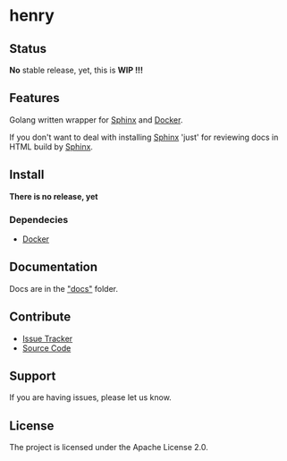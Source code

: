 # henry

## Status

**No** stable release, yet, this is **WIP !!!**

## Features

Golang written wrapper for [Sphinx](http://www.sphinx-doc.org/en/stable/) and [Docker](https://www.docker.com/).

If you don't want to deal with installing [Sphinx](http://www.sphinx-doc.org/en/stable/) 'just' for reviewing docs in HTML build by [Sphinx](http://www.sphinx-doc.org/en/stable/).

## Install

**There is no release, yet**

### Dependecies

- [Docker](https://www.docker.com/)

## Documentation

Docs are in the ["docs"](docs) folder.

## Contribute

- [Issue Tracker](github.com/testthedocs/henry/issues)
- [Source Code](github.com/testthedocs/henry)

## Support

If you are having issues, please let us know.

## License

The project is licensed under the Apache License 2.0.
